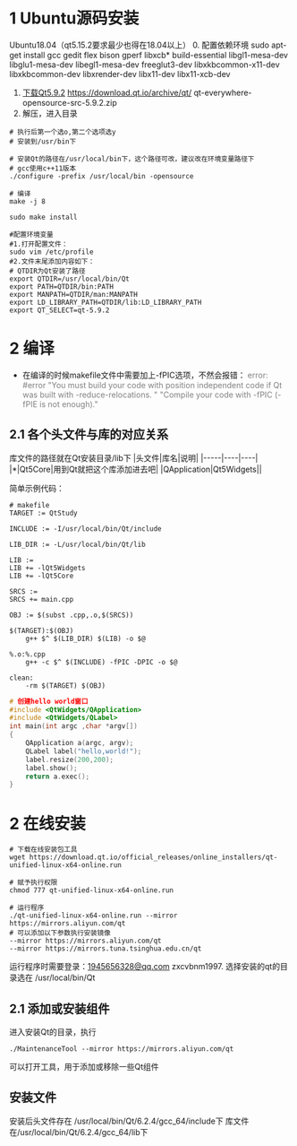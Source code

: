 # 1 Ubuntu源码安装
Ubuntu18.04（qt5.15.2要求最少也得在18.04以上）
0. 配置依赖环境
sudo apt-get install gcc gedit flex bison gperf libxcb* build-essential libgl1-mesa-dev libglu1-mesa-dev libegl1-mesa-dev freeglut3-dev libxkbcommon-x11-dev libxkbcommon-dev libxrender-dev libx11-dev libx11-xcb-dev
1. [下载Qt5.9.2](https://download.qt.io/archive/qt/)  https://download.qt.io/archive/qt/
   qt-everywhere-opensource-src-5.9.2.zip
2. 解压，进入目录
```shell
# 执行后第一个选o,第二个选项选y
# 安装到/usr/bin下

# 安装Qt的路径在/usr/local/bin下，这个路径可改，建议改在环境变量路径下
# gcc使用c++11版本
./configure -prefix /usr/local/bin -opensource

# 编译
make -j 8

sudo make install

#配置环境变量
#1.打开配置文件：
sudo vim /etc/profile
#2.文件末尾添加内容如下：
# QTDIR为Qt安装了路径
export QTDIR=/usr/local/bin/Qt
export PATH=QTDIR/bin:PATH
export MANPATH=QTDIR/man:MANPATH
export LD_LIBRARY_PATH=QTDIR/lib:LD_LIBRARY_PATH
export QT_SELECT=qt-5.9.2
```

# 2 编译
- 在编译的时候makefile文件中需要加上-fPIC选项，不然会报错：
 <font color=gray>error: #error "You must build your code with position independent code if Qt was built with -reduce-relocations. " "Compile your code with -fPIC (-fPIE is not enough)."</font>

## 2.1 各个头文件与库的对应关系
库文件的路径就在Qt安装目录/lib下
|头文件|库名|说明|
|-----|----|----|
|*|Qt5Core|用到Qt就把这个库添加进去吧|
|QApplication|Qt5Widgets||

简单示例代码：
```shell
# makefile
TARGET := QtStudy

INCLUDE := -I/usr/local/bin/Qt/include

LIB_DIR := -L/usr/local/bin/Qt/lib

LIB := 
LIB += -lQt5Widgets
LIB += -lQt5Core

SRCS :=
SRCS += main.cpp

OBJ := $(subst .cpp,.o,$(SRCS))

$(TARGET):$(OBJ)
	g++ $^ $(LIB_DIR) $(LIB) -o $@

%.o:%.cpp
	g++ -c $^ $(INCLUDE) -fPIC -DPIC -o $@

clean:
	-rm $(TARGET) $(OBJ)
```

```c++
# 创建hello world窗口
#include <QtWidgets/QApplication>
#include <QtWidgets/QLabel>
int main(int argc ,char *argv[])
{
    QApplication a(argc, argv);
    QLabel label("hello,world!");
    label.resize(200,200);
    label.show();
    return a.exec();
}
```

# 2 在线安装
```shell
# 下载在线安装包工具
wget https://download.qt.io/official_releases/online_installers/qt-unified-linux-x64-online.run

# 赋予执行权限
chmod 777 qt-unified-linux-x64-online.run

# 运行程序
./qt-unified-linux-x64-online.run --mirror https://mirrors.aliyun.com/qt
# 可以添加以下参数执行安装镜像
--mirror https://mirrors.aliyun.com/qt
--mirror https://mirrors.tuna.tsinghua.edu.cn/qt
```

运行程序时需要登录：1945656328@qq.com  zxcvbnm1997.
选择安装的qt的目录选在 /usr/local/bin/Qt

## 2.1 添加或安装组件
进入安装Qt的目录，执行
```shell
./MaintenanceTool --mirror https://mirrors.aliyun.com/qt
```
可以打开工具，用于添加或移除一些Qt组件

## 安装文件
安装后头文件存在 /usr/local/bin/Qt/6.2.4/gcc_64/include下
库文件在/usr/local/bin/Qt/6.2.4/gcc_64/lib下

